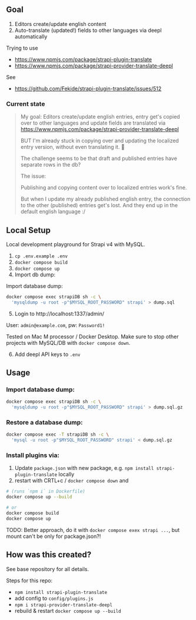 
## Goal

1. Editors create/update english content
2. Auto-translate (updated!) fields to other languages via deepl automatically

Trying to use 

- https://www.npmjs.com/package/strapi-plugin-translate
- https://www.npmjs.com/package/strapi-provider-translate-deepl


See

- https://github.com/Fekide/strapi-plugin-translate/issues/512

### Current state

> My goal: Editors create/update english entries, entry get's copied over to other languages and update fields are translated via https://www.npmjs.com/package/strapi-provider-translate-deepl
>
> BUT I'm already stuck in copying over and updating the localized entry version, without even translating it. :exploding_head:
>
> The challenge seems to be that draft and published entries have separate rows in the db?
>
> The issue:
>
> Publishing and copying content over to localized entries work's fine.
>
> But when I update my already published english entry, the connection to the other (published) entries get's lost. And they end up in the default english language :/




## Local Setup

Local development playground for Strapi v4 with MySQL.

1. `cp .env.example .env`
2. `docker compose build`
3. `docker compose up`
4. Import db dump:

Import database dump: 

```bash
docker compose exec strapiDB sh -c \
  'mysqldump -u root -p"$MYSQL_ROOT_PASSWORD" strapi' > dump.sql
```

5. Login to http://localhost:1337/admin/ 

User: `admin@example.com`, pw: `Password1!`

Tested on Mac M processor / Docker Desktop. Make sure to stop other projects with MySQL/DB with `docker compose down`.

6. Add deepl API keys to `.env`

## Usage

### Import database dump: 

```bash
docker compose exec strapiDB sh -c \
  'mysqldump -u root -p"$MYSQL_ROOT_PASSWORD" strapi' > dump.sql.gz
```

### Restore a database dump:

```bash
docker compose exec -T strapiDB sh -c \
  'mysql -u root -p"$MYSQL_ROOT_PASSWORD" strapi' < dump.sql.gz
```

### Install plugins via:

1. Update `package.json` with new package, e.g. `npm install strapi-plugin-translate` locally
2. restart with CRTL+c / `docker compose down` and 

```bash
# (runs `npm i` in Dockerfile)
docker compose up --build

# or
docker compose build
docker compose up
```

TODO: Better approach, do it with `docker compose exex strapi ...`, but mount can't be only for package.json?!

## How was this created?

See base repository for all details.

Steps for this repo:

- `npm install strapi-plugin-translate`
- add config to `config/plugins.js` 
- `npm i strapi-provider-translate-deepl`
- rebuild & restart `docker compose up --build`
